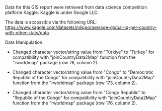Data for this GIS report were retrieved from data science competition platform Kaggle. Kaggle is under Google LLC.

The data is accessible via the following URL: https://www.kaggle.com/datasets/mlippo/average-global-iq-per-country-with-other-stats/data.

Data Manipulation:

- Changed character vector/string value from "Türkiye" to "Turkey" for compatibility with "joinCountryData2Map" function from the "rworldmap" package (row 76, column 2).

- Changed character vector/string value from "Congo" to "Democratic Republic of the Congo" for compatibility with "joinCountryData2Map" function from the "rworldmap" package (row 173, column 2).

- Changed character vector/string value from "Congo Republic" to "Republic of the Congo" for compatibility with "joinCountryData2Map" function from the "rworldmap" package (row 176, column 2).
